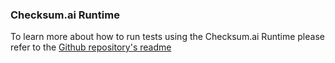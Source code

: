 ### Checksum.ai Runtime

To learn more about how to run tests using the Checksum.ai Runtime please refer to the [Github repository's readme](https://github.com/checksum-ai/checksum-ai-runtime?tab=readme-ov-file#checksumai-runtime)